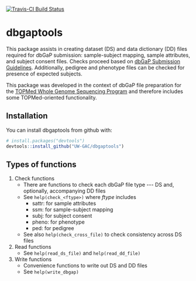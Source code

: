 [![Travis-CI Build Status](https://travis-ci.org/UW-GAC/dbgaptools.svg?branch=master)](https://travis-ci.org/UW-GAC/dbgaptools)

# dbgaptools

This package assists in creating dataset (DS) and data dictionary (DD) files required for dbGaP submission: sample-subject mapping, sample attributes, and subject consent files. Checks proceed based on [dbGaP Submission Guidelines](https://www.ncbi.nlm.nih.gov/projects/gap/cgi-bin/GetPdf.cgi?document_name=HowToSubmit.pdf). Additionally, pedigree and phenotype files can be checked for presence of expected subjects.

This package was developed in the context of dbGaP file preparation for the [TOPMed Whole Genome Sequencing Program](www.nhlbiwgs.org) and therefore includes some TOPMed-oriented functionality. 

## Installation

You can install dbgaptools from github with:

```r
# install.packages("devtools")
devtools::install_github("UW-GAC/dbgaptools")
```

## Types of functions

1. Check functions
	* There are functions to check each dbGaP file type --- DS and, optionally, accompanying DD files
	* See `help(check_<ftype>)` where *ftype* includes
		* sattr: for sample attributes
		* ssm: for sample-subject mapping
		* subj: for subject consent
		* pheno: for phenotype 
		* ped: for pedigree
	* See also `help(check_cross_file)` to check consistency across DS files
1. Read functions
	* See `help(read_ds_file)` and `help(read_dd_file)`
1. Write functions
	* Convenience functions to write out DS and DD files
	* See `help(write_dbgap)`

